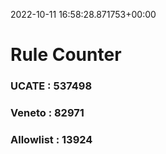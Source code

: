 2022-10-11 16:58:28.871753+00:00
# Rule Counter 
 ### UCATE : 537498

 ### Veneto : 82971

 ### Allowlist : 13924